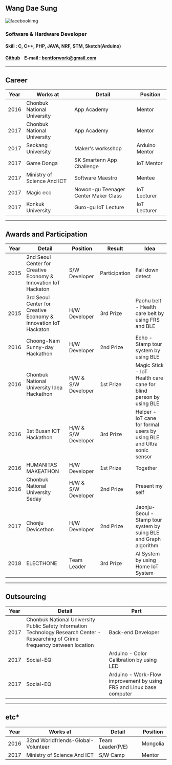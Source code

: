 ## **Wang Dae Sung**
![facebookimg](http://graph.facebook.com/100004703766723/picture?type=large)
### **Software & Hardware Developer**

#### **Skill :** C, C++, PHP, JAVA, NRF, STM, Sketch(Arduino)
#### [Github](http://github.com/mamosoo)    E-mail : bentforwork@gmail.com 


 


----------


## **Career**
Year | Works at | Detail | Position
--- | --- | --- | ---
2016 | Chonbuk National University | App Academy | Mentor
2017 | Chonbuk National University | App Academy | Mentor
2017 | Seokang University | Maker's worksshop | Arduino Mentor
2017 | Game Donga |SK Smartenn App Challenge | IoT Mentor
2017 | Ministry of Science And ICT | Software Maestro | Mentee
2017 | Magic eco | Nowon-gu Teenager Center Maker Class | IoT Lecturer
2017 | Konkuk University | Guro-gu IoT Lecture | IoT Lecturer


----------


## **Awards and Participation**
Year | Detail | Position | Result | Idea
---| --- | --- | --- | ---
2015 | 2nd Seoul Center for Creative Economy & Innovation IoT Hackaton | S/W Developer | Participation | Fall down detect
2015 | 3rd Seoul Center for Creative Economy & Innovation IoT Hackaton | H/W Developer | 3rd Prize | Paohu belt - Health care belt by using FRS and BLE
2016 | Choong-Nam Sunny-day Hackathon | H/W Developer | 2nd Prize | Echo - Stamp tour system by using BLE
2016 | Chonbuk National University Idea Hackathon | H/W & S/W Developer | 1st Prize | Magic Stick - IoT Health care cane for blind person by using BLE
2016 | 1st Busan ICT Hackathon | H/W & S/W Developer| 3rd Prize | Helper - IoT cane for formal users by using BLE and Ultra sonic sensor
2016 | HUMANITAS MAKEATHON | H/W Developer| 1st Prize | Together
2016 | Chonbuk National University Seday | H/W & S/W Developer | 2nd Prize | Present my self
2017 | Chonju Devicethon | H/W Developer | 2nd Prize | Jeonju-Seoul - Stamp tour system by suing BLE and Graph algorithm
2018 | ELECTHONE | Team Leader | 3rd Prize | AI System by using Home IoT System


----------


## **Outsourcing**
Year | Detail | Part
--- | --- | ---|
2017 | Chonbuk National University Public Safety Information Technology Research Center - Researching of Crime frequency between location | Back-end Developer
2017 | Social-EQ | Arduino - Color Calibration by using LED
2017 | Social-EQ | Arduino - Work-Flow improvement by using FRS and Linux base computer 


----------


## **etc***
Year | Works at | Detail | Position
--- | --- | --- | ---
2016 | 32nd Worldfriends-Global-Volunteer | Team Leader(P/E) | Mongolia
2017 | Ministry of Science And ICT | S/W Camp | Mentor
